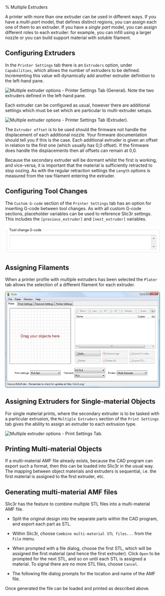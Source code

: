 % Multiple Extruders

A printer with more than one extruder can be used in different ways.
If you have a *multi-part* model, that defines distinct regions, you can
assign each one of them to an extruder.
If you have a *single part* model, you can assign different roles to each
extruder: for example, you can infill using a larger nozzle or you can 
build support material with soluble filament.

Configuring Extruders
---------------------

In the `Printer Settings` tab there is an `Extruders` option, under
`Capabilities`, which allows the number of extruders to be defined.
Incrementing this value will dynamically add another extruder definition
to the left-hand pane.

 ![Multiple extruder options - Printer Settings Tab (General). Note
the two extruders defined in the left-hand
pane.](images/multipleextruders/printer_settings_general_multiple_extruder_options.png "fig:")

Each extruder can be configured as usual, however there are additional
settings which must be set which are particular to multi-extruder
setups.

 ![Multiple extruder options - Printer Settings Tab
(Extruder).](images/multipleextruders/printer_settings_extruder_multiple_extruder_options.png "fig:")

The `Extruder offset` is to be used should the firmware not handle the
displacement of each additional nozzle. Your firmware documentation
should tell you if this is the case. Each additional extruder is given
an offset in relation to the first one (which usually has 0,0 offset).
If the firmware does handle the displacements then all offsets can
remain at 0,0.

Because the secondary extruder will be dormant whilst the first is
working, and vice-versa, it is important that the material is
sufficiently retracted to stop oozing. As with the regular retraction
settings the `Length` options is measured from the raw filament entering
the extruder.

Configuring Tool Changes
------------------------

The `Custom G-code` section of the `Printer Settings` tab has an option
for inserting G-code between tool changes. As with all custom G-code
sections, placeholder variables can be used to reference Slic3r
settings. This includes the `[previous_extruder]` and `[next_extruder]`
variables.

![Multiple extruder options - Tool change G-code.](images/multipleextruders/printer_settings_custom_gcode.png "fig:")

Assigning Filaments
-------------------

When a printer profile with multiple
extruders has been selected the `Plater` tab allows the selection of a
different filament for each extruder.

![Plater with multiple filament options.](images/multipleextruders/plater_multi_filament.png "fig:")

Assigning Extruders for Single-material Objects
-----------------------------------------------

For single material prints, where the secondary extruder is to be tasked
with a particular extrusion, the `Multiple Extruders` section of the
`Print Settings` tab gives the ability to assign an extruder to each
extrusion type.

 ![Multiple extruder options - Print Settings
Tab.](images/multipleextruders/print_settings_multiple_extruder_options.png "fig:")

Printing Multi-material Objects
-------------------------------

If a multi-material AMF file already exists, because the CAD program can
export such a format, then this can be loaded into Slic3r in the usual
way. The mapping between object materials and extruders is sequential,
i.e. the first material is assigned to the first extruder, etc.

Generating multi-material AMF files
-----------------------------------

Slic3r has the feature to combine multiple STL files into a
multi-material AMF file.

-   Split the original design into the separate parts within the CAD
    program, and export each part as STL.

-   Within Slic3r, choose `Combine multi-material STL files...` from the
    `File` menu.

-   When prompted with a file dialog, choose the first STL, which will
    be assigned the first material (and hence the first extruder). Click
    `Open` to be prompted for the next STL, and so on until each STL is
    assigned a material. To signal there are no more STL files, choose
    `Cancel`.

-   The following file dialog prompts for the location and name of the
    AMF file.

Once generated the file can be loaded and printed as described above.

